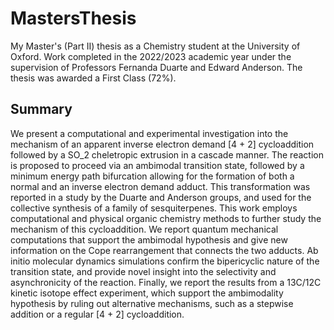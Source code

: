 # MastersThesis
My Master's (Part II) thesis as a Chemistry student at the University of Oxford. Work completed in the 2022/2023 academic year under the supervision of Professors Fernanda Duarte and Edward Anderson. The thesis was awarded a First Class (72%).

## Summary

We present a computational and experimental investigation into the mechanism
of an apparent inverse electron demand [4 + 2] cycloaddition followed by a SO_2
cheletropic extrusion in a cascade manner. The reaction is proposed to proceed
via an ambimodal transition state, followed by a minimum energy path bifurcation
allowing for the formation of both a normal and an inverse electron demand adduct.
This transformation was reported in a study by the Duarte and Anderson groups,
and used for the collective synthesis of a family of sesquiterpenes.
This work employs computational and physical organic chemistry methods to
further study the mechanism of this cycloaddition. We report quantum mechanical
computations that support the ambimodal hypothesis and give new information
on the Cope rearrangement that connects the two adducts. Ab initio molecular
dynamics simulations confirm the bipericyclic nature of the transition state, and
provide novel insight into the selectivity and asynchronicity of the reaction. Finally,
we report the results from a 13C/12C kinetic isotope effect experiment, which
support the ambimodality hypothesis by ruling out alternative mechanisms, such
as a stepwise addition or a regular [4 + 2] cycloaddition.



